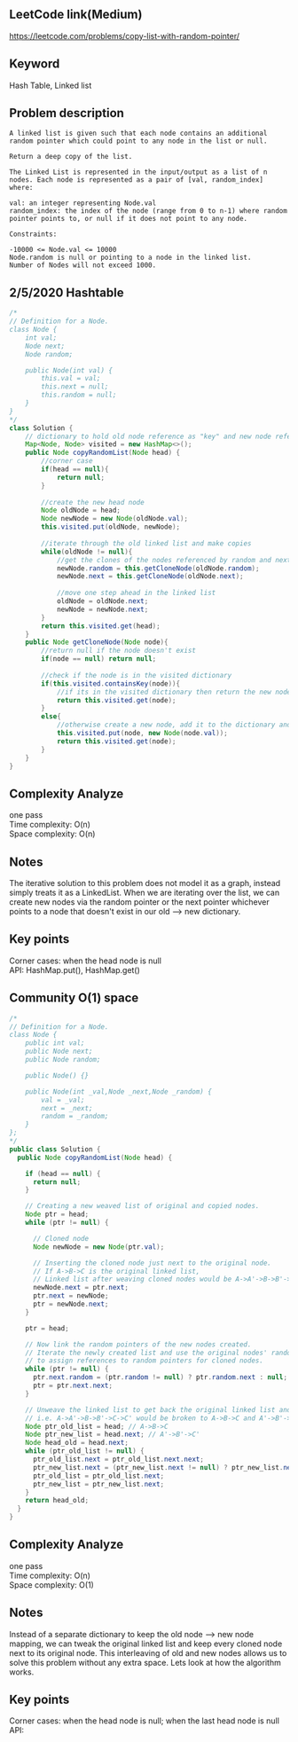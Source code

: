## LeetCode link(Medium)
https://leetcode.com/problems/copy-list-with-random-pointer/

## Keyword
Hash Table, Linked list

## Problem description
```
A linked list is given such that each node contains an additional random pointer which could point to any node in the list or null.

Return a deep copy of the list.

The Linked List is represented in the input/output as a list of n nodes. Each node is represented as a pair of [val, random_index] where:

val: an integer representing Node.val
random_index: the index of the node (range from 0 to n-1) where random pointer points to, or null if it does not point to any node.

Constraints:

-10000 <= Node.val <= 10000
Node.random is null or pointing to a node in the linked list.
Number of Nodes will not exceed 1000.
```
## 2/5/2020 Hashtable

```java
/*
// Definition for a Node.
class Node {
    int val;
    Node next;
    Node random;

    public Node(int val) {
        this.val = val;
        this.next = null;
        this.random = null;
    }
}
*/
class Solution {
    // dictionary to hold old node reference as "key" and new node reference as the "value"
    Map<Node, Node> visited = new HashMap<>();
    public Node copyRandomList(Node head) {
        //corner case
        if(head == null){
            return null;
        }
        
        //create the new head node
        Node oldNode = head;
        Node newNode = new Node(oldNode.val);
        this.visited.put(oldNode, newNode);
        
        //iterate through the old linked list and make copies
        while(oldNode != null){
            //get the clones of the nodes referenced by random and next pointers
            newNode.random = this.getCloneNode(oldNode.random);
            newNode.next = this.getCloneNode(oldNode.next);
            
            //move one step ahead in the linked list
            oldNode = oldNode.next;
            newNode = newNode.next;
        }
        return this.visited.get(head);
    }
    public Node getCloneNode(Node node){
        //return null if the node doesn't exist
        if(node == null) return null;
        
        //check if the node is in the visited dictionary
        if(this.visited.containsKey(node)){
            //if its in the visited dictionary then return the new node reference from the dictionary
            return this.visited.get(node);
        }
        else{
            //otherwise create a new node, add it to the dictionary and return it
            this.visited.put(node, new Node(node.val));
            return this.visited.get(node);
        }
    }
}
```

## Complexity Analyze
one pass\
Time complexity: O(n)\
Space complexity: O(n)

## Notes
The iterative solution to this problem does not model it as a graph, instead simply treats it as a LinkedList. When we are iterating over the list, we can create new nodes via the random pointer or the next pointer whichever points to a node that doesn't exist in our old --> new dictionary.

## Key points
Corner cases: when the head node is null\
API: HashMap.put(), HashMap.get()

## Community O(1) space

```java
/*
// Definition for a Node.
class Node {
    public int val;
    public Node next;
    public Node random;

    public Node() {}

    public Node(int _val,Node _next,Node _random) {
        val = _val;
        next = _next;
        random = _random;
    }
};
*/
public class Solution {
  public Node copyRandomList(Node head) {

    if (head == null) {
      return null;
    }

    // Creating a new weaved list of original and copied nodes.
    Node ptr = head;
    while (ptr != null) {

      // Cloned node
      Node newNode = new Node(ptr.val);

      // Inserting the cloned node just next to the original node.
      // If A->B->C is the original linked list,
      // Linked list after weaving cloned nodes would be A->A'->B->B'->C->C'
      newNode.next = ptr.next;
      ptr.next = newNode;
      ptr = newNode.next;
    }

    ptr = head;

    // Now link the random pointers of the new nodes created.
    // Iterate the newly created list and use the original nodes' random pointers,
    // to assign references to random pointers for cloned nodes.
    while (ptr != null) {
      ptr.next.random = (ptr.random != null) ? ptr.random.next : null;
      ptr = ptr.next.next;
    }

    // Unweave the linked list to get back the original linked list and the cloned list.
    // i.e. A->A'->B->B'->C->C' would be broken to A->B->C and A'->B'->C'
    Node ptr_old_list = head; // A->B->C
    Node ptr_new_list = head.next; // A'->B'->C'
    Node head_old = head.next;
    while (ptr_old_list != null) {
      ptr_old_list.next = ptr_old_list.next.next;
      ptr_new_list.next = (ptr_new_list.next != null) ? ptr_new_list.next.next : null;
      ptr_old_list = ptr_old_list.next;
      ptr_new_list = ptr_new_list.next;
    }
    return head_old;
  }
}
```

## Complexity Analyze
one pass\
Time complexity: O(n)\
Space complexity: O(1)

## Notes
Instead of a separate dictionary to keep the old node --> new node mapping, we can tweak the original linked list and keep every cloned node next to its original node. This interleaving of old and new nodes allows us to solve this problem without any extra space. Lets look at how the algorithm works.

## Key points
Corner cases: when the head node is null; when the last head node is null\
API: 